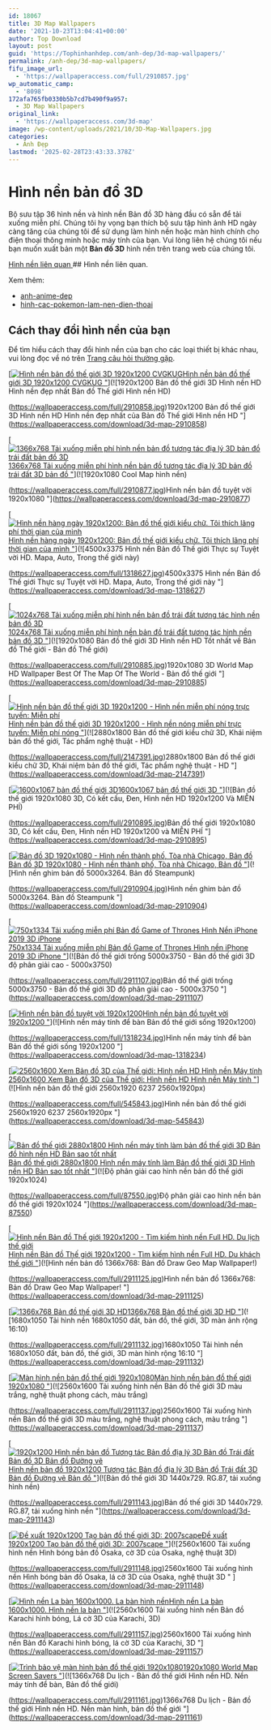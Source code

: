 ```yaml
---
id: 18067
title: 3D Map Wallpapers
date: '2021-10-23T13:04:41+00:00'
author: Top Download
layout: post
guid: 'https://Tophinhanhdep.com/anh-dep/3d-map-wallpapers/'
permalink: /anh-dep/3d-map-wallpapers/
fifu_image_url:
  - 'https://wallpaperaccess.com/full/2910857.jpg'
wp_automatic_camp:
  - '8098'
172afa765fb0330b5b7cd7b490f9a957:
  - 3D Map Wallpapers
original_link:
  - 'https://wallpaperaccess.com/3d-map'
image: /wp-content/uploads/2021/10/3D-Map-Wallpapers.jpg
categories:
  - Ảnh Đẹp
lastmod: '2025-02-28T23:43:33.378Z'
---
```

# Hình nền bản đồ 3D

Bộ sưu tập 36 hình nền và hình nền Bản đồ 3D hàng đầu có sẵn để tải xuống miễn phí. Chúng tôi hy vọng bạn thích bộ sưu tập hình ảnh HD ngày càng tăng của chúng tôi để sử dụng làm hình nền hoặc màn hình chính cho điện thoại thông minh hoặc máy tính của bạn. Vui lòng liên hệ chúng tôi nếu bạn muốn xuất bản một **Bản đồ 3D** hình nền trên trang web của chúng tôi.

[Hình nền liên quan ](#related) ## Hình nền liên quan.

   
 Xem thêm:

   
- [anh-anime-dep](https://tophinhanhdep.com/anh-anime/anh-anime-dep/)
- [hinh-cac-pokemon-lam-nen-dien-thoai](https://tophinhanhdep.com/anh-anime/hinh-cac-pokemon-lam-nen-dien-thoai/)

## Cách thay đổi hình nền của bạn

Để tìm hiểu cách thay đổi hình nền của bạn cho các loại thiết bị khác nhau, vui lòng đọc về nó trên [Trang câu hỏi thường gặp](https://tophinhanhdep.com/faq/).

  
[[![Hình nền bản đồ thế giới 3D 1920x1200 CVGKUG](https://wallpaperaccess.com/full/2910857.jpg)Hình nền bản đồ thế giới 3D 1920x1200 CVGKUG "](https://wallpaperaccess.com/download/3d-map-2910857)](![1920x1200 Bản đồ thế giới 3D Hình nền HD Hình nền đẹp nhất Bản đồ Thế giới Hình nền HD)

(https://wallpaperaccess.com/full/2910858.jpg)1920x1200 Bản đồ thế giới 3D Hình nền HD Hình nền đẹp nhất của Bản đồ Thế giới Hình nền HD "](https://wallpaperaccess.com/download/3d-map-2910858)

[[![1366x768 Tải xuống miễn phí hình nền bản đồ tương tác địa lý 3D bản đồ trái đất bản đồ 3D](https://wallpaperaccess.com/full/2910860.jpg)1366x768 Tải xuống miễn phí hình nền bản đồ tương tác địa lý 3D bản đồ trái đất 3D bản đồ "](https://wallpaperaccess.com/download/3d-map-2910860)](![1920x1080 Cool Map hình nền)

(https://wallpaperaccess.com/full/2910877.jpg)Hình nền bản đồ tuyệt vời 1920x1080 "](https://wallpaperaccess.com/download/3d-map-2910877)

[[![Hình nền hàng ngày 1920x1200: Bản đồ thế giới kiểu chữ.  Tôi thích lãng phí thời gian của mình](https://wallpaperaccess.com/full/392036.jpg)Hình nền hàng ngày 1920x1200: Bản đồ thế giới kiểu chữ. Tôi thích lãng phí thời gian của mình "](https://wallpaperaccess.com/download/3d-map-392036)](![4500x3375 Hình nền Bản đồ Thế giới Thực sự Tuyệt vời HD.  Mapa, Auto, Trong thế giới này)

(https://wallpaperaccess.com/full/1318627.jpg)4500x3375 Hình nền Bản đồ Thế giới Thực sự Tuyệt vời HD. Mapa, Auto, Trong thế giới này "](https://wallpaperaccess.com/download/3d-map-1318627)

[[![1024x768 Tải xuống miễn phí hình nền bản đồ trái đất tương tác hình nền bản đồ 3D](https://wallpaperaccess.com/full/2910880.jpg)1024x768 Tải xuống miễn phí hình nền bản đồ trái đất tương tác hình nền bản đồ 3D "](https://wallpaperaccess.com/download/3d-map-2910880)](![1920x1080 Bản đồ thế giới 3D Hình nền HD Tốt nhất về Bản đồ Thế giới - Bản đồ Thế giới)

(https://wallpaperaccess.com/full/2910885.jpg)1920x1080 3D World Map HD Wallpaper Best Of The Map Of The World - Bản đồ thế giới "](https://wallpaperaccess.com/download/3d-map-2910885)

[[![Hình nền bản đồ thế giới 3D 1920x1200 - Hình nền miễn phí nóng trực tuyến: Miễn phí](https://wallpaperaccess.com/full/2910887.jpg)Hình nền bản đồ thế giới 3D 1920x1200 - Hình nền nóng miễn phí trực tuyến: Miễn phí nóng "](https://wallpaperaccess.com/download/3d-map-2910887)](![2880x1800 Bản đồ thế giới kiểu chữ 3D, Khái niệm bản đồ thế giới, Tác phẩm nghệ thuật - HD)

(https://wallpaperaccess.com/full/2147391.jpg)2880x1800 Bản đồ thế giới kiểu chữ 3D, Khái niệm bản đồ thế giới, Tác phẩm nghệ thuật - HD "](https://wallpaperaccess.com/download/3d-map-2147391)

[[![1600x1067 bản đồ thế giới 3D](https://wallpaperaccess.com/full/2910890.png)1600x1067 bản đồ thế giới 3D "](https://wallpaperaccess.com/download/3d-map-2910890)](![Bản đồ thế giới 1920x1080 3D, Có kết cấu, Đen, Hình nền HD 1920x1200 Và MIỄN PHÍ)

(https://wallpaperaccess.com/full/2910895.jpg)Bản đồ thế giới 1920x1080 3D, Có kết cấu, Đen, Hình nền HD 1920x1200 và MIỄN PHÍ "](https://wallpaperaccess.com/download/3d-map-2910895)

[[![Bản đồ 3D 1920x1080 - Hình nền thành phố, Tòa nhà Chicago, Bản đồ](https://wallpaperaccess.com/full/2910898.jpg)Bản đồ 3D 1920x1080 - Hình nền thành phố, Tòa nhà Chicago, Bản đồ "](https://wallpaperaccess.com/download/3d-map-2910898)](![Hình nền ghim bản đồ 5000x3264.  Bản đồ Steampunk)

(https://wallpaperaccess.com/full/2910904.jpg)Hình nền ghim bản đồ 5000x3264. Bản đồ Steampunk "](https://wallpaperaccess.com/download/3d-map-2910904)

[[![750x1334 Tải xuống miễn phí Bản đồ Game of Thrones Hình Nền iPhone 2019 3D iPhone](https://wallpaperaccess.com/full/2910911.jpg)750x1334 Tải xuống miễn phí Bản đồ Game of Thrones Hình nền iPhone 2019 3D iPhone "](https://wallpaperaccess.com/download/3d-map-2910911)](![Bản đồ thế giới trống 5000x3750 - Bản đồ thế giới 3D độ phân giải cao - 5000x3750)

(https://wallpaperaccess.com/full/2911107.jpg)Bản đồ thế giới trống 5000x3750 - Bản đồ thế giới 3D độ phân giải cao - 5000x3750 "](https://wallpaperaccess.com/download/3d-map-2911107)

[[![Hình nền bản đồ tuyệt vời 1920x1200](https://wallpaperaccess.com/full/2911109.jpg)Hình nền bản đồ tuyệt vời 1920x1200 "](https://wallpaperaccess.com/download/3d-map-2911109)](![Hình nền máy tính để bàn Bản đồ thế giới sống 1920x1200)

(https://wallpaperaccess.com/full/1318234.jpg)Hình nền máy tính để bàn Bản đồ thế giới sống 1920x1200 "](https://wallpaperaccess.com/download/3d-map-1318234)

[[![2560x1600 Xem Bản đồ 3D của Thế giới: Hình nền HD Hình nền Máy tính](https://wallpaperaccess.com/full/2911111.jpg)2560x1600 Xem Bản đồ 3D của Thế giới: Hình nền HD Hình nền Máy tính "](https://wallpaperaccess.com/download/3d-map-2911111)](![Hình nền bản đồ thế giới 2560x1920 6237 2560x1920px)

(https://wallpaperaccess.com/full/545843.jpg)Hình nền bản đồ thế giới 2560x1920 6237 2560x1920px "](https://wallpaperaccess.com/download/3d-map-545843)

[[![Bản đồ thế giới 2880x1800 Hình nền máy tính làm bản đồ thế giới 3D Bản đồ hình nền HD Bản sao tốt nhất](https://wallpaperaccess.com/full/621975.jpg)Bản đồ thế giới 2880x1800 Hình nền máy tính làm Bản đồ thế giới 3D Hình nền HD Bản sao tốt nhất "](https://wallpaperaccess.com/download/3d-map-621975)](![Độ phân giải cao hình nền bản đồ thế giới 1920x1024)

(https://wallpaperaccess.com/full/87550.jpg)Độ phân giải cao hình nền bản đồ thế giới 1920x1024 "](https://wallpaperaccess.com/download/3d-map-87550)

[[![Hình nền Bản đồ Thế giới 1920x1200 - Tìm kiếm hình nền Full HD.  Du lịch thế giới](https://wallpaperaccess.com/full/233083.jpg)Hình nền Bản đồ Thế giới 1920x1200 - Tìm kiếm hình nền Full HD. Du khách thế giới "](https://wallpaperaccess.com/download/3d-map-233083)](![Hình nền bản đồ 1366x768: Bản đồ Draw Geo Map Wallpaper!)

(https://wallpaperaccess.com/full/2911125.jpg)Hình nền bản đồ 1366x768: Bản đồ Draw Geo Map Wallpaper! "](https://wallpaperaccess.com/download/3d-map-2911125)

[[![1366x768 Bản đồ thế giới 3D HD](https://wallpaperaccess.com/full/2911128.jpg)1366x768 Bản đồ thế giới 3D HD "](https://wallpaperaccess.com/download/3d-map-2911128)](![1680x1050 Tải hình nền 1680x1050 đất, bản đồ, thế giới, 3D màn ảnh rộng 16:10)

(https://wallpaperaccess.com/full/2911132.jpg)1680x1050 Tải hình nền 1680x1050 đất, bản đồ, thế giới, 3D màn hình rộng 16:10 "](https://wallpaperaccess.com/download/3d-map-2911132)

[[![Màn hình nền bản đồ thế giới 1920x1080](https://wallpaperaccess.com/full/2911136.jpg)Màn hình nền bản đồ thế giới 1920x1080 "](https://wallpaperaccess.com/download/3d-map-2911136)](![2560x1600 Tải xuống hình nền Bản đồ thế giới 3D màu trắng, nghệ thuật phong cách, màu trắng)

(https://wallpaperaccess.com/full/2911137.jpg)2560x1600 Tải xuống hình nền Bản đồ thế giới 3D màu trắng, nghệ thuật phong cách, màu trắng "](https://wallpaperaccess.com/download/3d-map-2911137)

[[![1920x1200 Hình nền bản đồ Tương tác Bản đồ địa lý 3D Bản đồ Trái đất Bản đồ 3D Bản đồ Đường vẽ](https://wallpaperaccess.com/full/2911138.jpg)Hình nền bản đồ 1920x1200 Tương tác Bản đồ địa lý 3D Bản đồ Trái đất 3D Bản đồ Đường vẽ Bản đồ "](https://wallpaperaccess.com/download/3d-map-2911138)](![Bản đồ thế giới 3D 1440x729.  RG.87, tải xuống hình nền)

(https://wallpaperaccess.com/full/2911143.jpg)Bản đồ thế giới 3D 1440x729. RG.87, tải xuống hình nền "](https://wallpaperaccess.com/download/3d-map-2911143)

[[![Đề xuất 1920x1200 Tạo bản đồ thế giới 3D: 2007scape](https://wallpaperaccess.com/full/2911144.jpg)Đề xuất 1920x1200 Tạo bản đồ thế giới 3D: 2007scape "](https://wallpaperaccess.com/download/3d-map-2911144)](![2560x1600 Tải xuống hình nền Hình bóng bản đồ Osaka, cờ 3D của Osaka, nghệ thuật 3D)

(https://wallpaperaccess.com/full/2911148.jpg)2560x1600 Tải xuống hình nền Hình bóng bản đồ Osaka, lá cờ 3D của Osaka, nghệ thuật 3D " ](https://wallpaperaccess.com/download/3d-map-2911148)

[[![Hình nền La bàn 1600x1000.  La bàn hình nền](https://wallpaperaccess.com/full/2911153.jpg)Hình nền La bàn 1600x1000. Hình nền la bàn "](https://wallpaperaccess.com/download/3d-map-2911153)](![2560x1600 Tải xuống hình nền Bản đồ Karachi hình bóng, Lá cờ 3D của Karachi, 3D)

(https://wallpaperaccess.com/full/2911157.jpg)2560x1600 Tải xuống hình nền Bản đồ Karachi hình bóng, lá cờ 3D của Karachi, 3D "](https://wallpaperaccess.com/download/3d-map-2911157)

[[![Trình bảo vệ màn hình bản đồ thế giới 1920x1080](https://wallpaperaccess.com/full/2911160.jpg)1920x1080 World Map Screen Savers "](https://wallpaperaccess.com/download/3d-map-2911160)](![1366x768 Du lịch - Bản đồ thế giới Hình nền HD.  Nền máy tính để bàn, Bản đồ thế giới)

(https://wallpaperaccess.com/full/2911161.jpg)1366x768 Du lịch - Bản đồ thế giới Hình nền HD. Nền màn hình, bản đồ thế giới "](https://wallpaperaccess.com/download/3d-map-2911161)
